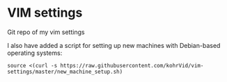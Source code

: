 # VIM settings

Git repo of my vim settings

I also have added a script for setting up new machines with Debian-based
operating systems:

    source <(curl -s https://raw.githubusercontent.com/kohrVid/vim-settings/master/new_machine_setup.sh)
